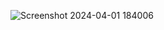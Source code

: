 ![Screenshot 2024-04-01 184006](https://github.com/reisdeveloper/Ticker_App/assets/113706844/cd61b3a6-7a67-4029-9928-13a8609e5e3c)
